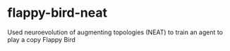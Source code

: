 # flappy-bird-neat
Used neuroevolution of augmenting topologies (NEAT) to train an agent to play a copy Flappy Bird
